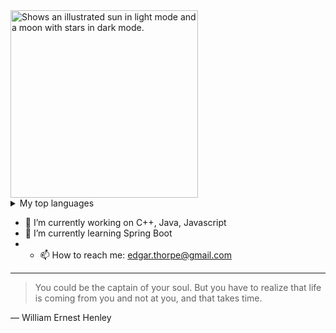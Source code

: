 <picture>
  <source media="(prefers-color-scheme: dark)" srcset="https://user-images.githubusercontent.com/25423296/163456776-7f95b81a-f1ed-45f7-b7ab-8fa810d529fa.png">
  <source media="(prefers-color-scheme: light)" srcset="https://user-images.githubusercontent.com/25423296/163456779-a8556205-d0a5-45e2-ac17-42d089e3c3f8.png">
  <img alt="Shows an illustrated sun in light mode and a moon with stars in dark mode." src="https://user-images.githubusercontent.com/25423296/163456779-a8556205-d0a5-45e2-ac17-42d089e3c3f8.png" width="300" height="300">
</picture>


<details>
<summary>My top languages</summary>

| Rank | Languages |
|-----:|-----------|
|     1| JavaScript|
|     2| C++       |
|     3| Java      |

</details>


- 🔭 I’m currently working on C++, Java, Javascript
- 🌱 I’m currently learning Spring Boot
- - 📫 How to reach me: edgar.thorpe@gmail.com

---
> You could be the captain of your soul. But you have to realize that life is coming from you and not at you, and that takes time.

— William Ernest Henley

<!--
**EdgarThorpe/EdgarThorpe** is a ✨ _special_ ✨ repository because its `README.md` (this file) appears on your GitHub profile.

Here are some ideas to get you started:
-->

<!--
- 👯 I’m looking to collaborate on ...-->
<!--
- 🤔 I’m looking for help with ...-->
<!--
- 💬 Ask me about ...-->
<!--- ⚡ Fun fact: ...-->

